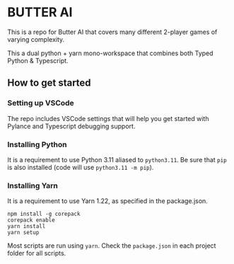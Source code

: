 # BUTTER AI

This is a repo for Butter AI that covers many different 2-player games of varying complexity.

This a dual python + yarn mono-workspace that combines both Typed Python & Typescript.

## How to get started

### Setting up VSCode

The repo includes VSCode settings that will help you get started with Pylance and Typescript debugging support.

### Installing Python

It is a requirement to use Python 3.11 aliased to `python3.11`. Be sure that `pip` is also installed (code will use `python3.11 -m pip`).

### Installing Yarn

It is a requirement to use Yarn 1.22, as specified in the package.json.

```
npm install -g corepack
corepack enable
yarn install
yarn setup
```

Most scripts are run using `yarn`. Check the `package.json` in each project folder for all scripts.